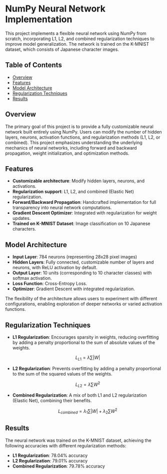 # NumPy Neural Network Implementation

This project implements a flexible neural network using NumPy from scratch, incorporating L1, L2, and combined regularization techniques to improve model generalization. The network is trained on the K-MNIST dataset, which consists of Japanese character images. 

## Table of Contents
- [Overview](#overview)
- [Features](#features)
- [Model Architecture](#model-architecture)
- [Regularization Techniques](#regularization-techniques)
- [Results](#results)

## Overview

The primary goal of this project is to provide a fully customizable neural network built entirely using NumPy. Users can modify the number of hidden layers, neurons, activation functions, and regularization methods (L1, L2, or combined). This project emphasizes understanding the underlying mechanics of neural networks, including forward and backward propagation, weight initialization, and optimization methods.

## Features

- **Customizable architecture**: Modify hidden layers, neurons, and activations.
- **Regularization support**: L1, L2, and combined (Elastic Net) regularization.
- **Forward/Backward Propagation**: Handcrafted implementation for full transparency into neural network computations.
- **Gradient Descent Optimizer**: Integrated with regularization for weight updates.
- **Trained on K-MNIST Dataset**: Image classification on 10 Japanese characters.

## Model Architecture

- **Input Layer**: 784 neurons (representing 28x28 pixel images)
- **Hidden Layers**: Fully connected, customizable number of layers and neurons, with ReLU activation by default.
- **Output Layer**: 10 units (corresponding to 10 character classes) with softmax activation.
- **Loss Function**: Cross-Entropy Loss.
- **Optimizer**: Gradient Descent with integrated regularization.

The flexibility of the architecture allows users to experiment with different configurations, enabling exploration of deeper networks or varied activation functions.

## Regularization Techniques

- **L1 Regularization**: Encourages sparsity in weights, reducing overfitting by adding a penalty proportional to the sum of absolute values of the weights.
  
  $$ L_{L1} = \lambda \sum |W| $$

- **L2 Regularization**: Prevents overfitting by adding a penalty proportional to the sum of the squared values of the weights.
  
  $$ L_{L2} = \lambda \sum W^2 $$

- **Combined Regularization**: A mix of both L1 and L2 regularization (Elastic Net), combining their benefits.
  
  $$ L_{combined} = \lambda_1 \sum |W| + \lambda_2 \sum W^2 $$

## Results

The neural network was trained on the K-MNIST dataset, achieving the following accuracies with different regularization methods:

- **L1 Regularization**: 78.04% accuracy
- **L2 Regularization**: 79.01% accuracy
- **Combined Regularization**: 79.78% accuracy

